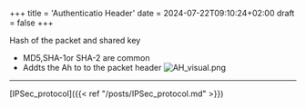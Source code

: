 +++
title = 'Authenticatio Header'
date = 2024-07-22T09:10:24+02:00
draft = false
+++

Hash of the packet and shared key 
 - MD5,SHA-1or SHA-2 are common  
 - Addts the Ah to to the packet header
![AH_visual.png](/Notes/AH_visual.png)

---
[IPSec_protocol]({{< ref "/posts/IPSec_protocol.md" >}})
